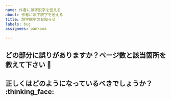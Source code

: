 ```yaml
---
name: 作者に誤字脱字を伝える
about: 作者に誤字脱字を伝える
title: 誤字脱字のお知らせ
labels: bug
assignees: pankona

---
```


## どの部分に誤りがありますか？ページ数と該当箇所を教えて下さい :pray:

## 正しくはどのようになっているべきでしょうか？ :thinking_face:
